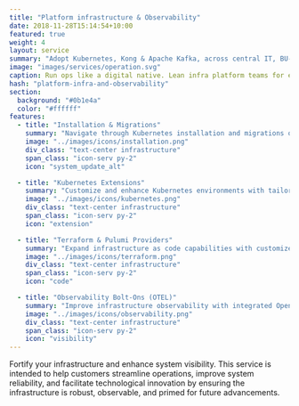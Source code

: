 ```yaml
---
title: "Platform infrastructure & Observability"
date: 2018-11-28T15:14:54+10:00
featured: true
weight: 4
layout: service
summary: "Adopt Kubernetes, Kong & Apache Kafka, across central IT, BU-wide and project deployments."
image: "images/services/operation.svg"
caption: Run ops like a digital native. Lean infra platform teams for enterprises
hash: "platform-infra-and-observability"
section:
  background: "#0b1e4a"
  color: "#ffffff"
features:
  - title: "Installation & Migrations"
    summary: "Navigate through Kubernetes installation and migrations on bare metal, ensuring optimized sizing and high availability."
    image: "../images/icons/installation.png"
    div_class: "text-center infrastructure"
    span_class: "icon-serv py-2"
    icon: "system_update_alt"

  - title: "Kubernetes Extensions"
    summary: "Customize and enhance Kubernetes environments with tailored extensions like operators and controllers."
    image: "../images/icons/kubernetes.png"
    div_class: "text-center infrastructure"
    span_class: "icon-serv py-2"
    icon: "extension"

  - title: "Terraform & Pulumi Providers"
    summary: "Expand infrastructure as code capabilities with customized Terraform and Pulumi providers."
    image: "../images/icons/terraform.png"
    div_class: "text-center infrastructure"
    span_class: "icon-serv py-2"
    icon: "code"

  - title: "Observability Bolt-Ons (OTEL)"
    summary: "Improve infrastructure observability with integrated OpenTelemetry for enhanced metrics."
    image: "../images/icons/observability.png"
    div_class: "text-center infrastructure"
    span_class: "icon-serv py-2"
    icon: "visibility"
---
```


Fortify your infrastructure and enhance system visibility. This service is intended to help customers streamline operations, improve system reliability, and facilitate technological innovation by ensuring the infrastructure is robust, observable, and primed for future advancements.
